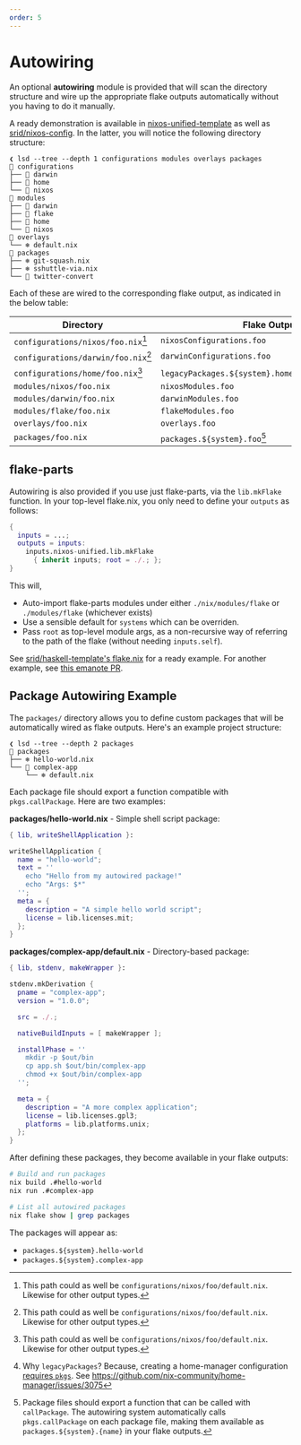 ```yaml
---
order: 5
---
```


# Autowiring

An optional **autowiring** module is provided that will scan the directory structure and wire up the appropriate flake outputs automatically without you having to do it manually.

A ready demonstration is available in [nixos-unified-template](https://github.com/juspay/nixos-unified-template) as well as [srid/nixos-config](https://github.com/srid/nixos-config). In the latter, you will notice the following directory structure:

```
❮ lsd --tree --depth 1 configurations modules overlays packages
📁 configurations
├── 📁 darwin
├── 📁 home
└── 📁 nixos
📁 modules
├── 📁 darwin
├── 📁 flake
├── 📁 home
└── 📁 nixos
📁 overlays
└── ❄️ default.nix
📁 packages
├── ❄️ git-squash.nix
├── ❄️ sshuttle-via.nix
└── 📁 twitter-convert
```

Each of these are wired to the corresponding flake output, as indicated in the below table:

| Directory                                 | Flake Output                                                |
| ----------------------------------------- | ----------------------------------------------------------- |
| `configurations/nixos/foo.nix`[^default]  | `nixosConfigurations.foo`                                   |
| `configurations/darwin/foo.nix`[^default] | `darwinConfigurations.foo`                                  |
| `configurations/home/foo.nix`[^default]   | `legacyPackages.${system}.homeConfigurations.foo`[^hm-pkgs] |
| `modules/nixos/foo.nix`                   | `nixosModules.foo`                                          |
| `modules/darwin/foo.nix`                  | `darwinModules.foo`                                         |
| `modules/flake/foo.nix`                   | `flakeModules.foo`                                          |
| `overlays/foo.nix`                        | `overlays.foo`                                              |
| `packages/foo.nix`                        | `packages.${system}.foo`[^packages]                         |

## flake-parts

Autowiring is also provided if you use just flake-parts, via the `lib.mkFlake` function. In your top-level flake.nix, you only need to define your `outputs` as follows:

```nix
{
  inputs = ...;
  outputs = inputs:
    inputs.nixos-unified.lib.mkFlake
      { inherit inputs; root = ./.; };
}
```

This will,

- Auto-import flake-parts modules under either `./nix/modules/flake` or `./modules/flake` (whichever exists)
- Use a sensible default for `systems` which can be overriden.
- Pass `root` as top-level module args, as a non-recursive way of referring to the path of the flake (without needing `inputs.self`).

See [srid/haskell-template's flake.nix](https://github.com/srid/haskell-template/blob/master/flake.nix) for a ready example. For another example, see [this emanote PR](https://github.com/srid/emanote/pull/558).

## Package Autowiring Example

The `packages/` directory allows you to define custom packages that will be automatically wired as flake outputs. Here's an example project structure:

```
❮ lsd --tree --depth 2 packages
📁 packages
├── ❄️ hello-world.nix
└── 📁 complex-app
    └── ❄️ default.nix
```

Each package file should export a function compatible with `pkgs.callPackage`. Here are two examples:

**packages/hello-world.nix** - Simple shell script package:
```nix
{ lib, writeShellApplication }:

writeShellApplication {
  name = "hello-world";
  text = ''
    echo "Hello from my autowired package!"
    echo "Args: $*"
  '';
  meta = {
    description = "A simple hello world script";
    license = lib.licenses.mit;
  };
}
```

**packages/complex-app/default.nix** - Directory-based package:
```nix
{ lib, stdenv, makeWrapper }:

stdenv.mkDerivation {
  pname = "complex-app";
  version = "1.0.0";

  src = ./.;

  nativeBuildInputs = [ makeWrapper ];

  installPhase = ''
    mkdir -p $out/bin
    cp app.sh $out/bin/complex-app
    chmod +x $out/bin/complex-app
  '';

  meta = {
    description = "A more complex application";
    license = lib.licenses.gpl3;
    platforms = lib.platforms.unix;
  };
}
```

After defining these packages, they become available in your flake outputs:

```bash
# Build and run packages
nix build .#hello-world
nix run .#complex-app

# List all autowired packages
nix flake show | grep packages
```

The packages will appear as:
- `packages.${system}.hello-world`
- `packages.${system}.complex-app`

[^default]: This path could as well be `configurations/nixos/foo/default.nix`. Likewise for other output types.

[^hm-pkgs]: Why `legacyPackages`? Because, creating a home-manager configuration [requires `pkgs`](https://github.com/srid/nixos-unified/blob/47a26bc9118d17500bbe0c4adb5ebc26f776cc36/nix/modules/flake-parts/lib.nix#L97). See <https://github.com/nix-community/home-manager/issues/3075>

[^packages]: Package files should export a function that can be called with `callPackage`. The autowiring system automatically calls `pkgs.callPackage` on each package file, making them available as `packages.${system}.{name}` in your flake outputs.
